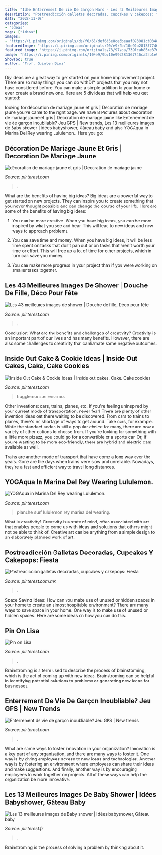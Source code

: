 ```yaml
---
title: "Idée Enterrement De Vie De Garçon Hard - Les 43 Meilleures Images De Shower"
description: "Postreadicción galletas decoradas, cupcakes y cakepops: fiesta"
date: "2022-11-02"
categories:
- "ideas"
tags: ["ideas"]
images:
- "https://i.pinimg.com/originals/de/f6/65/def665e8ce5beaaf093081cb0348314c.jpg"
featuredImage: "https://i.pinimg.com/originals/10/e9/9b/10e99b281367746ca24b1e94da7436f4.jpg"
featured_image: "https://i.pinimg.com/originals/73/97/ca/7397cab85ce37653288268fae9b85b18.jpg"
image: "https://i.pinimg.com/originals/10/e9/9b/10e99b281367746ca24b1e94da7436f4.jpg"
ShowToc: true
author: "Prof. Quinten Bins"
---
```



Diy ideas are a great way to get started on your home improvement project. There are so many things you can do withDIY projects that you may not have considered before. You can make a simple addition to your home or even create a brand new one. Here are 5 diy ideas that will help you get started:

	

		
looking for décoration de mariage jaune et gris | Decoration de mariage jaune you've came to the right page. We have 8 Pictures about décoration de mariage jaune et gris | Decoration de mariage jaune like Enterrement de vie de garçon inoubliable? Jeu GPS | New trends, Les 13 meilleures images de Baby shower | Idées babyshower, Gâteau baby and also YOGAqua in Marina Del Rey wearing Lululemon.. Here you go:
		
    
## Décoration De Mariage Jaune Et Gris | Decoration De Mariage Jaune

<img loading=lazy src="https://i.pinimg.com/originals/8e/79/8d/8e798d7e5f9ae2e7adbcb336e74e961c.jpg" onerror="this.onerror=null;this.src='https://tse3.mm.bing.net/th?id=OIP.ruUASQt1mEtswtb1LB5ZgwHaHB&amp;pid=15.1';" alt="décoration de mariage jaune et gris | Decoration de mariage jaune">

_Source: pinterest.com_

>. 

	

What are the benefits of having big ideas?
Big ideas are a powerful way to get started on new projects. They can inspire you to create something that you never thought possible and can change the course of your life. Here are some of the benefits of having big ideas:
1. You can be more creative. When you have big ideas, you can be more inspired by what you see and hear. This will lead to new ideas and new ways to approach problems.

2. You can save time and money. When you have big ideas, it will be less time spent on tasks that don’t pan out or on tasks that aren’t worth your time or effort. This will free up a lot of time for other projects, which in turn can save you money.

3. You can make more progress in your project than if you were working on smaller tasks together.

    
## Les 43 Meilleures Images De Shower | Douche De Fille, Déco Pour Fête

<img loading=lazy src="https://i.pinimg.com/474x/ae/b2/21/aeb221bc86cc3a426fdb9eb57f2c9e31--pink-baby-showers-baby-shower-parties.jpg" onerror="this.onerror=null;this.src='https://tse4.mm.bing.net/th?id=OIP.kh1itXL6QKlSX8UjWrkt8wAAAA&amp;pid=15.1';" alt="Les 43 meilleures images de shower | Douche de fille, Déco pour fête">

_Source: pinterest.com_

>. 

	

Conclusion: What are the benefits and challenges of creativity?
Creativity is an important part of our lives and has many benefits. However, there are also some challenges to creativity that canliamate some negative outcomes.

    
## Inside Out Cake &amp; Cookie Ideas | Inside Out Cakes, Cake, Cake Cookies

<img loading=lazy src="https://i.pinimg.com/236x/d8/2f/ea/d82fea91882212054b7b61c50a75272d--henry-hugglemonster-birthday-fun.jpg?nii=t" onerror="this.onerror=null;this.src='https://tse3.mm.bing.net/th?id=OIP.ItDYfcI3_4RFgko02OrLQADhEs&amp;pid=15.1';" alt="Inside Out Cake &amp; Cookie Ideas | Inside out cakes, Cake, Cake cookies">

_Source: pinterest.com_

>hugglemonster enormo. 

	

Other inventions: cars, trains, planes, etc.
If you're feeling uninspired by your current mode of transportation, never fear! There are plenty of other invention ideas out there waiting to be discovered. From cars to trains to planes, there's no shortage of ways to get around.
Take cars, for example. While the standard sedan is still a popular choice for many, there are now a variety of other options to choose from. If you're looking for something with a little more pizazz, you could go for a convertible or a sports car. Or, if you're wanting to be more eco-friendly, there are hybrid and electric cars available as well.

Trains are another mode of transport that have come a long way over the years. Gone are the days when trains were slow and unreliable. Nowadays, they're a fast and efficient way to travel long distances.

    
## YOGAqua In Marina Del Rey Wearing Lululemon.

<img loading=lazy src="https://i.pinimg.com/originals/73/97/ca/7397cab85ce37653288268fae9b85b18.jpg" onerror="this.onerror=null;this.src='https://tse1.mm.bing.net/th?id=OIP.YezhiqDox03qNfUOyCUwJwHaLI&amp;pid=15.1';" alt="YOGAqua in Marina Del Rey wearing Lululemon.">

_Source: pinterest.com_

>planche surf lululemon rey marina del wearing. 

	

What is creativity?
Creativity is a state of mind, often associated with art, that enables people to come up with ideas and solutions that others might not be able to think of. Creative art can be anything from a simple design to an elaborately planned work of art.

    
## Postreadicción Galletas Decoradas, Cupcakes Y Cakepops: Fiesta

<img loading=lazy src="https://i.pinimg.com/originals/10/e9/9b/10e99b281367746ca24b1e94da7436f4.jpg" onerror="this.onerror=null;this.src='https://tse3.mm.bing.net/th?id=OIP.3gxg4FsOafcY1Zyf0LIDHwHaFR&amp;pid=15.1';" alt="Postreadicción galletas decoradas, cupcakes y cakepops: Fiesta">

_Source: pinterest.com.mx_

>. 

	

Space Saving Ideas: How can you make use of unused or hidden spaces in your home to create an almost hospitable environment?
There are many ways to save space in your home. One way is to make use of unused or hidden spaces. Here are some ideas on how you can do this.

    
## Pin On Lisa

<img loading=lazy src="https://i.pinimg.com/736x/75/63/56/75635660d4ef60b31a0e54f42dac6a08.jpg" onerror="this.onerror=null;this.src='https://tse3.mm.bing.net/th?id=OIP.tIaHQ-ZSotJjQqbMJqwm2AHaI3&amp;pid=15.1';" alt="Pin on Lisa">

_Source: pinterest.com_

>. 

	

Brainstroming is a term used to describe the process of brainstorming, which is the act of coming up with new ideas. Brainstroming can be helpful in identifying potential solutions to problems or generating new ideas for businesses.

    
## Enterrement De Vie De Garçon Inoubliable? Jeu GPS | New Trends

<img loading=lazy src="https://i.pinimg.com/originals/de/f6/65/def665e8ce5beaaf093081cb0348314c.jpg" onerror="this.onerror=null;this.src='https://tse2.mm.bing.net/th?id=OIP.LG0RClZQNP8Jy95Boshd7QHaEB&amp;pid=15.1';" alt="Enterrement de vie de garçon inoubliable? Jeu GPS | New trends">

_Source: pinterest.com_

>. 

	

What are some ways to foster innovation in your organization?
Innovation is a key part of any organization, and there are many ways to foster it. One way is by giving employees access to new ideas and technologies. Another way is by fostering an environment where employees can share their ideas and make suggestions. And finally, another way is by encouraging employees to work together on projects. All of these ways can help the organization be more innovative.

    
## Les 13 Meilleures Images De Baby Shower | Idées Babyshower, Gâteau Baby

<img loading=lazy src="https://i.pinimg.com/474x/57/14/8f/57148f6c6592a5afcf83f2fb383f9f63.jpg" onerror="this.onerror=null;this.src='https://tse1.mm.bing.net/th?id=OIP.WZ3N4XeVzmJH26_pQ0-AzQAAAA&amp;pid=15.1';" alt="Les 13 meilleures images de Baby shower | Idées babyshower, Gâteau baby">

_Source: pinterest.fr_

>. 

	

Brainstroming is the process of solving a problem by thinking about it.

